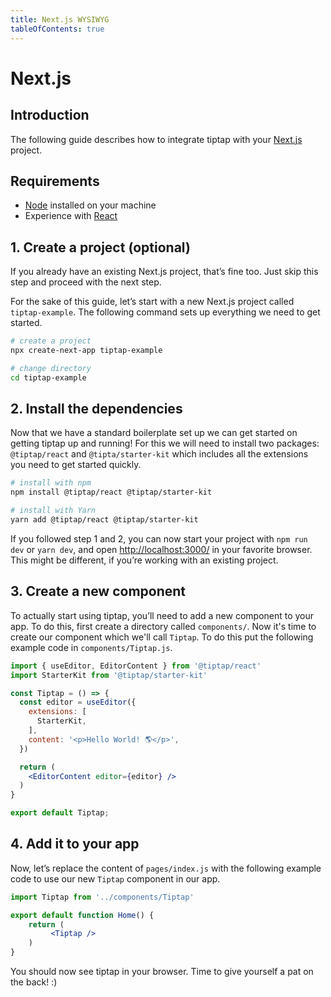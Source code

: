 ```yaml
---
title: Next.js WYSIWYG
tableOfContents: true
---
```


# Next.js

## Introduction
The following guide describes how to integrate tiptap with your [Next.js](https://nextjs.org/) project.

## Requirements
* [Node](https://nodejs.org/en/download/) installed on your machine
* Experience with [React](https://reactjs.org/)

## 1. Create a project (optional)
If you already have an existing Next.js project, that’s fine too. Just skip this step and proceed with the next step.

For the sake of this guide, let’s start with a new Next.js project called `tiptap-example`. The following command sets up everything we need to get started.
```bash
# create a project
npx create-next-app tiptap-example

# change directory
cd tiptap-example
```

## 2. Install the dependencies
Now that we have a standard boilerplate set up we can get started on getting tiptap up and running! For this we will need to install two packages: `@tiptap/react` and `@tipta/starter-kit` which includes all the extensions you need to get started quickly.

```bash
# install with npm
npm install @tiptap/react @tiptap/starter-kit

# install with Yarn
yarn add @tiptap/react @tiptap/starter-kit
```

If you followed step 1 and 2, you can now start your project with `npm run dev` or `yarn dev`, and open [http://localhost:3000/](http://localhost:3000/) in your favorite browser. This might be different, if you’re working with an existing project.

## 3. Create a new component
To actually start using tiptap, you’ll need to add a new component to your app. To do this, first create a directory called `components/`. Now it's time to create our component which we'll call `Tiptap`. To do this put the following example code in `components/Tiptap.js`.

```jsx
import { useEditor, EditorContent } from '@tiptap/react'
import StarterKit from '@tiptap/starter-kit'

const Tiptap = () => {
  const editor = useEditor({
    extensions: [
      StarterKit,
    ],
    content: '<p>Hello World! 🌎️</p>',
  })

  return (
    <EditorContent editor={editor} />
  )
}

export default Tiptap;
```

## 4. Add it to your app
Now, let’s replace the content of `pages/index.js` with the following example code to use our new `Tiptap` component in our app.

```jsx
import Tiptap from '../components/Tiptap'

export default function Home() {
    return (
         <Tiptap />
    )
}
```
You should now see tiptap in your browser. Time to give yourself a pat on the back! :)